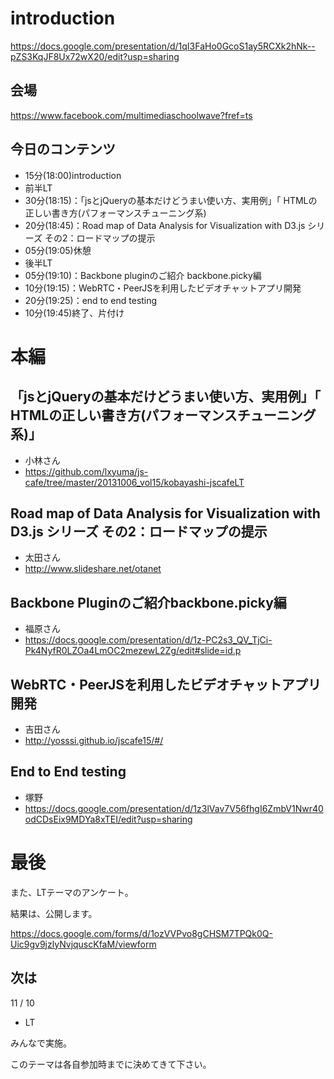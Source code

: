# introduction

https://docs.google.com/presentation/d/1qI3FaHo0GcoS1ay5RCXk2hNk--pZS3KqJF8Ux72wX20/edit?usp=sharing

## 会場

https://www.facebook.com/multimediaschoolwave?fref=ts

## 今日のコンテンツ

- 15分(18:00)introduction
- 前半LT
 - 30分(18:15)：「jsとjQueryの基本だけどうまい使い方、実用例」「 HTMLの正しい書き方(パフォーマンスチューニング系)
 - 20分(18:45)：Road map of Data Analysis for Visualization with D3.js シリーズ その2：ロードマップの提示
- 05分(19:05)休憩
- 後半LT
 - 05分(19:10)：Backbone pluginのご紹介 backbone.picky編
 - 10分(19:15)：WebRTC・PeerJSを利用したビデオチャットアプリ開発
 - 20分(19:25)：end to end testing
- 10分(19:45)終了、片付け

# 本編

## 「jsとjQueryの基本だけどうまい使い方、実用例」「 HTMLの正しい書き方(パフォーマンスチューニング系)」

- 小林さん
 - https://github.com/lxyuma/js-cafe/tree/master/20131006_vol15/kobayashi-jscafeLT

## Road map of Data Analysis for Visualization with D3.js シリーズ その2：ロードマップの提示

- 太田さん
 - http://www.slideshare.net/otanet

## Backbone Pluginのご紹介backbone.picky編

- 福原さん
 - https://docs.google.com/presentation/d/1z-PC2s3_QV_TjCi-Pk4NyfR0LZOa4LmOC2mezewL2Zg/edit#slide=id.p

## WebRTC・PeerJSを利用したビデオチャットアプリ開発

- 吉田さん
 - http://yosssi.github.io/jscafe15/#/

## End to End testing

- 塚野
 - https://docs.google.com/presentation/d/1z3lVav7V56fhgI6ZmbV1Nwr40odCDsEix9MDYa8xTEI/edit?usp=sharing


# 最後

また、LTテーマのアンケート。

結果は、公開します。

https://docs.google.com/forms/d/1ozVVPvo8gCHSM7TPQk0Q-Uic9gv9jzlyNvjquscKfaM/viewform

## 次は

11 / 10

- LT

みんなで実施。

このテーマは各自参加時までに決めてきて下さい。

